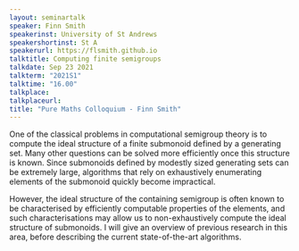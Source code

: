 ```yaml
---
layout: seminartalk
speaker: Finn Smith
speakerinst: University of St Andrews
speakershortinst: St A
speakerurl: https://flsmith.github.io
talktitle: Computing finite semigroups
talkdate: Sep 23 2021
talkterm: "2021S1"
talktime: "16.00"
talkplace: 
talkplaceurl: 
title: "Pure Maths Colloquium - Finn Smith"
---
```

One of the classical problems in computational semigroup theory is to compute the ideal structure of a finite submonoid defined by a generating set. Many other questions can be solved more efficiently once this structure is known. Since submonoids defined by modestly sized generating sets can be extremely large, algorithms that rely on exhaustively enumerating elements of the submonoid quickly become impractical. 

However, the ideal structure of the containing semigroup is often known to be characterised by efficiently computable properties of the elements, and such characterisations may allow us to non-exhaustively compute the ideal structure of submonoids. I will give an overview of previous research in this area, before describing the current state-of-the-art algorithms.